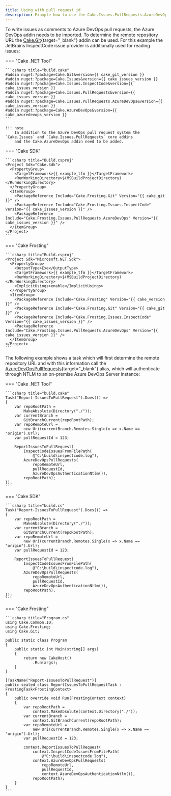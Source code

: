 ```yaml
---
title: Using with pull request id
description: Example how to use the Cake.Issues.PullRequests.AzureDevOps addin with pull request id.
---
```


To write issues as comments to Azure DevOps pull requests, the Azure DevOps addin needs to be imported.
To determine the remote repository URL the [Cake.Git](https://cakebuild.net/extensions/cake-git/){target="_blank"} addin can be used.
For this example the JetBrains InspectCode issue provider is additionally used for reading issues:

=== "Cake .NET Tool"

    ```csharp title="build.cake"
    #addin nuget:?package=Cake.Git&version={{ cake_git_version }}
    #addin nuget:?package=Cake.Issues&version={{ cake_issues_version }}
    #addin nuget:?package=Cake.Issues.InspectCode&version={{ cake_issues_version }}
    #addin nuget:?package=Cake.Issues.PullRequests&version={{ cake_issues_version }}
    #addin nuget:?package=Cake.Issues.PullRequests.AzureDevOps&version={{ cake_issues_version }}
    #addin nuget:?package=Cake.AzureDevOps&version={{ cake_azuredevops_version }}
    ```

    !!! note
        In addition to the Azure DevOps pull request system the `Cake.Issues` and `Cake.Issues.PullRequests` core addins
        and the Cake.AzureDevOps addin need to be added.

=== "Cake SDK"

    ```csharp title="Build.csproj"
    <Project Sdk="Cake.Sdk">
      <PropertyGroup>
        <TargetFramework>{{ example_tfm }}</TargetFramework>
        <RunWorkingDirectory>$(MSBuildProjectDirectory)</RunWorkingDirectory>
      </PropertyGroup>
      <ItemGroup>
        <PackageReference Include="Cake.Frosting.Git" Version="{{ cake_git }}" />
        <PackageReference Include="Cake.Frosting.Issues.InspectCode" Version="{{ cake_issues_version }}" />
        <PackageReference Include="Cake.Frosting.Issues.PullRequests.AzureDevOps" Version="{{ cake_issues_version }}" />
      </ItemGroup>
    </Project>
    ```

=== "Cake Frosting"

    ```csharp title="Build.csproj"
    <Project Sdk="Microsoft.NET.Sdk">
      <PropertyGroup>
        <OutputType>Exe</OutputType>
        <TargetFramework>{{ example_tfm }}</TargetFramework>
        <RunWorkingDirectory>$(MSBuildProjectDirectory)</RunWorkingDirectory>
        <ImplicitUsings>enable</ImplicitUsings>
      </PropertyGroup>
      <ItemGroup>
        <PackageReference Include="Cake.Frosting" Version="{{ cake_version }}" />
        <PackageReference Include="Cake.Frosting.Git" Version="{{ cake_git }}" />
        <PackageReference Include="Cake.Frosting.Issues.InspectCode" Version="{{ cake_issues_version }}" />
        <PackageReference Include="Cake.Frosting.Issues.PullRequests.AzureDevOps" Version="{{ cake_issues_version }}" />
      </ItemGroup>
    </Project>
    ```

The following example shows a task which will first determine the remote repository URL and
with this information call the [AzureDevOpsPullRequests](https://cakebuild.net/api/Cake.Issues.PullRequests.AzureDevOps/AzureDevOpsPullRequestSystemAliases/){target="_blank"}
alias, which will authenticate through NTLM to an on-premise Azure DevOps Server instance:

=== "Cake .NET Tool"

    ```csharp title="build.cake"
    Task("Report-IssuesToPullRequest").Does(() =>
    {
        var repoRootPath =
            MakeAbsolute(Directory("./"));
        var currentBranch =
            GitBranchCurrent(repoRootPath);
        var repoRemoteUrl =
            new Uri(currentBranch.Remotes.Single(x => x.Name == "origin").Url);
        var pullRequestId = 123;

        ReportIssuesToPullRequest(
            InspectCodeIssuesFromFilePath(
                @"C:\build\inspectcode.log"),
            AzureDevOpsPullRequests(
                repoRemoteUrl,
                pullRequestId,
                AzureDevOpsAuthenticationNtlm()),
            repoRootPath);
    });
    ```

=== "Cake SDK"

    ```csharp title="build.cs"
    Task("Report-IssuesToPullRequest").Does(() =>
    {
        var repoRootPath =
            MakeAbsolute(Directory("./"));
        var currentBranch =
            GitBranchCurrent(repoRootPath);
        var repoRemoteUrl =
            new Uri(currentBranch.Remotes.Single(x => x.Name == "origin").Url);
        var pullRequestId = 123;

        ReportIssuesToPullRequest(
            InspectCodeIssuesFromFilePath(
                @"C:\build\inspectcode.log"),
            AzureDevOpsPullRequests(
                repoRemoteUrl,
                pullRequestId,
                AzureDevOpsAuthenticationNtlm()),
            repoRootPath);
    });
    ```

=== "Cake Frosting"

    ```csharp title="Program.cs"
    using Cake.Common.IO;
    using Cake.Frosting;
    using Cake.Git;

    public static class Program
    {
        public static int Main(string[] args)
        {
            return new CakeHost()
                .Run(args);
        }
    }

    [TaskName("Report-IssuesToPullRequest")]
    public sealed class ReportIssuesToPullRequestTask : FrostingTask<FrostingContext>
    {
        public override void Run(FrostingContext context)
        {
            var repoRootPath =
                context.MakeAbsolute(context.Directory("./"));
            var currentBranch =
                context.GitBranchCurrent(repoRootPath);
            var repoRemoteUrl = 
                new Uri(currentBranch.Remotes.Single(x => x.Name == "origin").Url);
            var pullRequestId = 123;

            context.ReportIssuesToPullRequest(
                context.InspectCodeIssuesFromFilePath(
                    @"C:\build\inspectcode.log"),
                context.AzureDevOpsPullRequests(
                    repoRemoteUrl,
                    pullRequestId,
                    context.AzureDevOpsAuthenticationNtlm()),
                repoRootPath);
        }
    }
    ```
